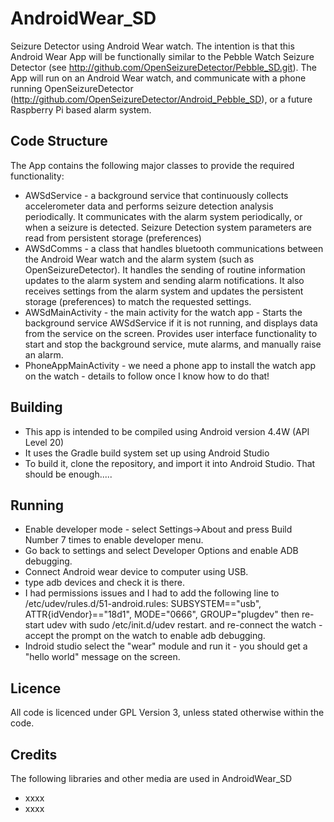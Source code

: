 # AndroidWear_SD
Seizure Detector using Android Wear watch.
The intention is that this Android Wear App will be functionally similar to the Pebble Watch Seizure Detector (see http://github.com/OpenSeizureDetector/Pebble_SD.git).
The App will run on an Android Wear watch, and communicate with a phone running OpenSeizureDetector (http://github.com/OpenSeizureDetector/Android_Pebble_SD), or a future Raspberry Pi based alarm system.

## Code Structure
The App contains the following major classes to provide the required functionality:
* AWSdService - a background service that continuously collects accelerometer data and performs seizure detection analysis periodically.   It communicates with the alarm system periodically, or when a seizure is detected.    Seizure Detection system parameters are read from persistent storage (preferences)
* AWSdComms - a class that handles bluetooth communications between the Android Wear watch and the alarm system (such as OpenSeizureDetector).   It handles the sending of routine information updates to the alarm system and sending alarm notifications.  It also receives settings from the alarm system and updates the persistent storage (preferences) to match the requested settings.
* AWSdMainActivity - the main activity for the watch app - Starts the background service AWSdService if it is not running, and displays data from the service on the screen.   Provides user interface functionality to start and stop the background service, mute alarms, and manually raise an alarm.
* PhoneAppMainActivity - we need a phone app to install the watch app on the watch - details to follow once I know how to do that!

## Building
* This app is intended to be compiled using Android version 4.4W (API Level 20)
* It uses the Gradle build system set up using Android Studio
* To build it, clone the repository, and import it into Android Studio.  That should be enough.....

## Running
* Enable developer mode - select Settings->About and press Build Number 7 times to enable developer menu.
* Go back to settings and select Developer Options and enable ADB debugging.
* Connect Android wear device to computer using USB.
* type adb devices and check it is there.
* I had permissions issues and I had to add the following line to /etc/udev/rules.d/51-android.rules:
  SUBSYSTEM=="usb", ATTR{idVendor}=="18d1", MODE="0666", GROUP="plugdev"
  then re-start udev with sudo /etc/init.d/udev restart.
  and re-connect the watch - accept the prompt on the watch to enable adb debugging.
* Indroid studio select the "wear" module and run it - you should get a "hello world" message on the screen.


## Licence
All code is licenced under GPL Version 3, unless stated otherwise within the code.

## Credits
The following libraries and other media are used in AndroidWear_SD
* xxxx
* xxxx

